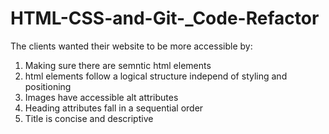 # HTML-CSS-and-Git-_Code-Refactor

The clients wanted their website to be more accessible by:
1. Making sure there are semntic html elements
2. html elements follow a logical structure independ of styling and positioning
3. Images have accessible alt attributes
4. Heading attributes fall in a sequential order
5. Title is concise and descriptive
